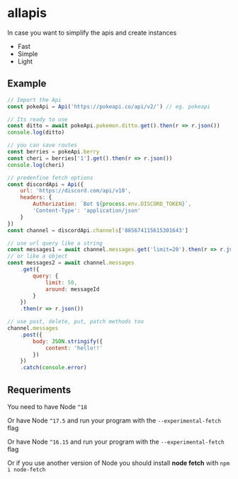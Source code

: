 # allapis

In case you want to simplify the apis and create instances

-   Fast
-   Simple
-   Light

## Example

```js
// Import the Api
const pokeApi = Api('https://pokeapi.co/api/v2/') // eg. pokeapi

// Its ready to use
const ditto = await pokeApi.pokemon.ditto.get().then(r => r.json())
console.log(ditto)

// you can save routes
const berries = pokeApi.berry
const cheri = berries['1'].get().then(r => r.json())
console.log(cheri)

// predenfine fetch options
const discordApi = Api({
    url: 'https://discord.com/api/v10',
    headers: {
        Authorization: `Bot ${process.env.DISCORD_TOKEN}`,
        'Content-Type': 'application/json'
    }
})
const channel = discordApi.channels['885674115615301643']

// use url query like a string
const messages1 = await channel.messages.get('limit=20').then(r => r.json())
// or like a object
const messages2 = await channel.messages
    .get({
        query: {
            limit: 50,
            around: messageId
        }
    })
    .then(r => r.json())

// use post, delete, put, patch methods too
channel.messages
    .post({
        body: JSON.stringify({
            content: 'hello!!'
        })
    })
    .catch(console.error)
```

## Requeriments

You need to have Node `^18`

Or have Node `^17.5` and run your program with the `--experimental-fetch` flag

Or have Node `^16.15` and run your program with the `--experimental-fetch` flag

Or if you use another version of Node you should install **node fetch** with `npm i node-fetch`
